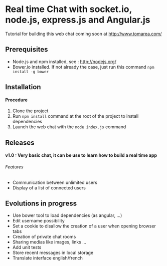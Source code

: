 # Real time Chat with socket.io, node.js, express.js and Angular.js

Tutorial for building this web chat coming soon at http://www.tomarea.com/

## Prerequisites

- Node.js and npm installed, see : http://nodejs.org/
- Bower.io installed. If not already the case, just run this command `npm install -g bower`


## Installation

#### Procedure

1. Clone the project
2. Run `npm install` command at the root of the project to install dependencies
3. Launch the web chat with the `node index.js` command


## Releases

#### v1.0 : Very basic chat, it can be use to learn how to build a real time app
###### Features
- Communication between unlimited users
- Display of a list of connected users


## Evolutions in progress

- Use bower tool to load dependencies (as angular, ...)
- Edit username possibility
- Set a cookie to disallow the creation of a user when opening browser tabs
- Creation of private chat rooms
- Sharing medias like images, links ...
- Add unit tests
- Store recent messages in local storage
- Translate interface english/french


